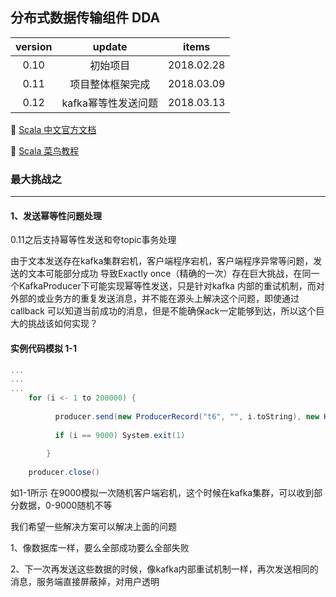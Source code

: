 ## 分布式数据传输组件 DDA

version | update | items 
:--: | :--: | :--:
0.10 | 初始项目| 2018.02.28
0.11 | 项目整体框架完成|2018.03.09
0.12 | kafka幂等性发送问题| 2018.03.13

🔗 [Scala 中文官方文档](http://docs.scala-lang.org/zh-cn/overviews/)

🔗 [Scala 菜鸟教程](http://www.runoob.com/scala/scala-tutorial.html)


### 最大挑战之

---

#### 1、发送幂等性问题处理

0.11之后支持幂等性发送和夸topic事务处理

   由于文本发送存在kafka集群宕机，客户端程序宕机，客户端程序异常等问题，发送的文本可能部分成功
导致Exactly once（精确的一次）存在巨大挑战，在同一个KafkaProducer下可能实现幂等性发送，只是针对kafka
内部的重试机制，而对外部的或业务方的重复发送消息，并不能在源头上解决这个问题，即使通过callback
可以知道当前成功的消息，但是不能确保ack一定能够到达，所以这个巨大的挑战该如何实现？

#### 实例代码模拟 1-1

```scala
...  
...  
...
    for (i <- 1 to 200000) {
    
          producer.send(new ProducerRecord("t6", "", i.toString), new KafkaProducerSendCallback(i, ""))
    
          if (i == 9000) System.exit(1)
    
        }
    
    producer.close()
```

如1-1所示 在9000模拟一次随机客户端宕机，这个时候在kafka集群，可以收到部分数据，0-9000随机不等

我们希望一些解决方案可以解决上面的问题

1、像数据库一样，要么全部成功要么全部失败

2、下一次再发送这些数据的时候，像kafka内部重试机制一样，再次发送相同的消息，服务端直接屏蔽掉，对用户透明


